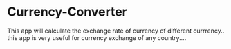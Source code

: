 # Currency-Converter
This app will calculate the exchange rate of currency of different currrency..
this app is very useful for currency exchange of any country....
